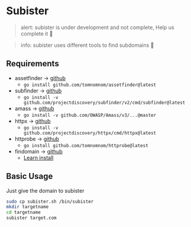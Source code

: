# Subister
> alert: subister is under development and not complete, Help us complete it 🤍

> info: subister uses different tools to find subdomains 🔎

## Requirements
* assetfinder -> [github](https://github.com/tomnomnom/assetfinder)
  * `go install github.com/tomnomnom/assetfinder@latest` 
* subfinder -> [github](https://github.com/projectdiscovery/subfinder)
  * `go install -v github.com/projectdiscovery/subfinder/v2/cmd/subfinder@latest`
* amass -> [github](https://github.com/OWASP/Amass)
  * `go install -v github.com/OWASP/Amass/v3/...@master`
* httpx -> [github](https://github.com/projectdiscovery/httpx)
  * `go install -v github.com/projectdiscovery/httpx/cmd/httpx@latest`
* httprobe -> [github](https://github.com/tomnomnom/httprobe)
  * `go install github.com/tomnomnom/httprobe@latest`
* findomain -> [github](https://github.com/Findomain/Findomain)
  * [Learn install](https://github.com/Findomain/Findomain/blob/master/docs/INSTALLATION.md#installation-in-linux-using-compiled-artifacts) 
  
## Basic Usage
Just give the domain to subister
```bash
sudo cp subister.sh /bin/subister
mkdir targetname
cd targetname
subister target.com
```
